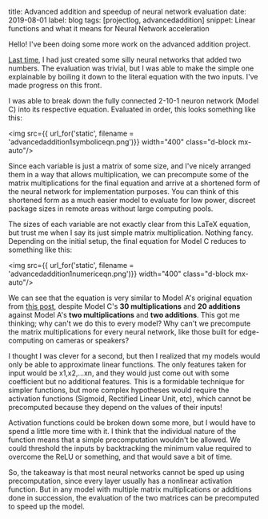 title: Advanced addition and speedup of neural network evaluation
date: 2019-08-01
label: blog
tags: [projectlog, advancedaddition]
snippet: Linear functions and what it means for Neural Network acceleration

Hello! I've been doing some more work on the advanced addition project.

[Last time](https://andykong.org/blog/advancedaddition/), I had just created some silly neural networks that added two numbers. The evaluation was trivial, but I was able to make the simple one explainable by boiling it down to the literal equation with the two inputs. I've made progress on this front.

I was able to break down the fully connected 2-10-1 neuron network (Model C) into its respective equation. Evaluated in order, this looks something like this:

<img src={{ url_for('static', filename = 'advancedaddition1symboliceqn.png')}} width="400" class="d-block mx-auto"/>

Since each variable is just a matrix of some size, and I've nicely arranged them in a way that allows multiplication, we can precompute some of the matrix multiplications for the final equation and arrive at a shortened form of the neural network for implementation purposes. You can think of this shortened form as a much easier model to evaluate for low power, discreet package sizes in remote areas without large computing pools. 

The sizes of each variable are not exactly clear from this LaTeX equation, but trust me when I say its just simple matrix multiplication. Nothing fancy. Depending on the initial setup, the final equation for Model C reduces to something like this:

<img src={{ url_for('static', filename = 'advancedaddition1numericeqn.png')}} width="400" class="d-block mx-auto"/>

We can see that the equation is very similar to Model A's original equation from [this post](https://andykong.org/blog/advancedaddition/), despite Model C's **30 multiplications** and **20 additions** against Model A's **two multiplications** and **two additions**. This got me thinking; why can't we do this to every model? Why can't we precompute the matrix multiplications for every neural network, like those built for edge-computing on cameras or speakers?

I thought I was clever for a second, but then I realized that my models would only be able to approximate linear functions. The only features taken for input would be x<subscript>1</subscript>,x<subscript>2</subscript>,...x<subscript>n</subscript>, and they would just come out with some coefficient but no additional features. This is a formidable technique for simpler functions, but more complex hypotheses would require the activation functions (Sigmoid, Rectified Linear Unit, etc), which cannot be precomputed because they depend on the values of their inputs! 

Activation functions could be broken down some more, but I would have to spend a little more time with it. I think that the individual nature of the function means that a simple precomputation wouldn't be allowed. We could threshold the inputs by backtracking the minimum value required to overcome the ReLU or something, and that would save a bit of time.

So, the takeaway is that most neural networks cannot be sped up using precomputation, since every layer usually has a nonlinear activation function. But in any model with multiple matrix multiplications or additions done in succession, the evaluation of the two matrices can be precomputed to speed up the model. 


